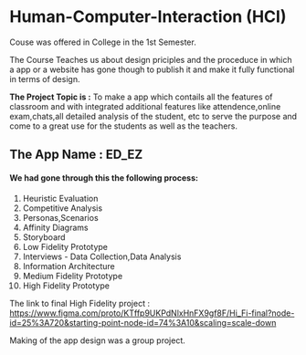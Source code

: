 # Human-Computer-Interaction (HCI)

Couse was offered in College in the 1st Semester.

The Course Teaches us about design priciples and the proceduce in which a app or a 
website has gone though to publish it and make it fully functional in terms of design.


**The Project Topic is :** To make a app which contails all the features of classroom and with integrated additional features like attendence,online exam,chats,all detailed analysis of the student, etc to serve the purpose and come to a great use for the students as well as the teachers. 

## **The App Name :** ED_EZ 

#### We had gone through this the following process:

1. Heuristic Evaluation
2. Competitive Analysis
3. Personas,Scenarios
4. Affinity Diagrams
5. Storyboard
6. Low Fidelity Prototype
7. Interviews - Data Collection,Data Analysis
8. Information Architecture
9. Medium Fidelity Prototype
10. High Fidelity Prototype

The link to final High Fidelity project : https://www.figma.com/proto/KTffp9UKPdNlxHnFX9gf8F/Hi_Fi-final?node-id=25%3A720&starting-point-node-id=74%3A10&scaling=scale-down 



Making of the app design was a group project.

